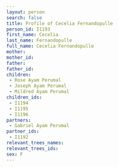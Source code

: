 ```yaml
---
layout: person
search: false
title: Profile of Cecelia Fernandopulle
person_id: I1193
first_name: Cecelia
last_name: Fernandopulle
full_name: Cecelia Fernandopulle
mother: 
mother_id: 
father: 
father_id: 
children:
 - Rose Ayam Perumal
 - Joseph Ayam Perumal
 - Mildred Ayam Perumal
children_ids:
 - I1194
 - I1195
 - I1196
partners:
 - Gabriel Ayam Perumal
partner_ids:
 - I1192
relevant_trees_names:
relevant_trees_ids:
sex: F
---
```


